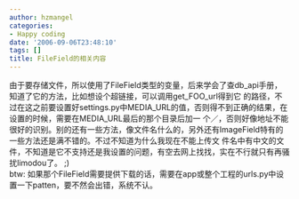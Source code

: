```yaml
---
author: hzmangel
categories:
- Happy coding
date: '2006-09-06T23:48:10'
tags: []
title: FileField的相关内容
---
```

由于要存储文件，所以使用了FileField类型的变量，后来学会了查db_api手册，知道了它的方法，比如想设个超链接，可以调用get_FOO_url得到它
的路径，不过在这之前要设置好settings.py中MEDIA_URL的值，否则得不到正确的结果，在设置的时候，需要在MEDIA_URL最后的那个目录后加一
个／，否则好像地址不能很好的识别。别的还有一些方法，像文件名什么的，另外还有ImageField特有的一些方法还是满不错的。不过不知道为什么我现在不能上传文
件名中有中文的文件，不知道是它不支持还是我设置的问题，有空去网上找找，实在不行就只有再骚扰limodou了。 ;)  
btw: 如果那个FileField需要提供下载的话，需要在app或整个工程的urls.py中设置一下patten，要不然会出错，系统不认。